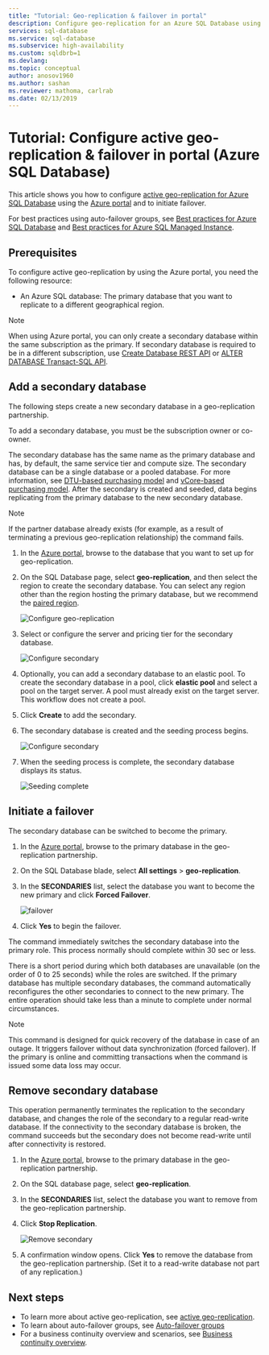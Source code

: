```yaml
---
title: "Tutorial: Geo-replication & failover in portal"
description: Configure geo-replication for an Azure SQL Database using the Azure portal and initiate failover.
services: sql-database
ms.service: sql-database
ms.subservice: high-availability
ms.custom: sqldbrb=1
ms.devlang: 
ms.topic: conceptual
author: anosov1960
ms.author: sashan
ms.reviewer: mathoma, carlrab
ms.date: 02/13/2019
---
```

# Tutorial: Configure active geo-replication & failover in portal (Azure SQL Database)

This article shows you how to configure [active geo-replication for Azure SQL Database](active-geo-replication-overview.md#active-geo-replication-terminology-and-capabilities) using the [Azure portal](https://portal.azure.com) and to initiate failover.

For best practices using auto-failover groups, see [Best practices for Azure SQL Database](../../sql-database/sql-database-auto-failover-group.md#best-practices-for-sql-database) and [Best practices for Azure SQL Managed Instance](../../sql-database/sql-database-auto-failover-group.md#best-practices-for-sql-managed-instance). 



## Prerequisites

To configure active geo-replication by using the Azure portal, you need the following resource:

* An Azure SQL database: The primary database that you want to replicate to a different geographical region.

> [!Note]
> When using Azure portal, you can only create a secondary database within the same subscription as the primary. If secondary database is required to be in a different subscription, use  [Create Database REST API](https://docs.microsoft.com/rest/api/sql/databases/createorupdate) or [ALTER DATABASE Transact-SQL API](https://docs.microsoft.com/sql/t-sql/statements/alter-database-transact-sql).

## Add a secondary database

The following steps create a new secondary database in a geo-replication partnership.  

To add a secondary database, you must be the subscription owner or co-owner.

The secondary database has the same name as the primary database and has, by default, the same service tier and compute size. The secondary database can be a single database or a pooled database. For more information, see [DTU-based purchasing model](dtu-service-tiers.md) and [vCore-based purchasing model](../../sql-database/sql-database-service-tiers-vcore.md).
After the secondary is created and seeded, data begins replicating from the primary database to the new secondary database.

> [!NOTE]
> If the partner database already exists (for example, as a result of terminating a previous geo-replication relationship) the command fails.

1. In the [Azure portal](https://portal.azure.com), browse to the database that you want to set up for geo-replication.
2. On the SQL Database page, select **geo-replication**, and then select the region to create the secondary database. You can select any region other than the region hosting the primary database, but we recommend the [paired region](../../best-practices-availability-paired-regions.md).

    ![Configure geo-replication](./media/active-geo-replication-configure-portal/configure-geo-replication.png)
3. Select or configure the server and pricing tier for the secondary database.

    ![Configure secondary](./media/active-geo-replication-configure-portal/create-secondary.png)
4. Optionally, you can add a secondary database to an elastic pool. To create the secondary database in a pool, click **elastic pool** and select a pool on the target server. A pool must already exist on the target server. This workflow does not create a pool.
5. Click **Create** to add the secondary.
6. The secondary database is created and the seeding process begins.

    ![Configure secondary](./media/active-geo-replication-configure-portal/seeding0.png)
7. When the seeding process is complete, the secondary database displays its status.

    ![Seeding complete](./media/active-geo-replication-configure-portal/seeding-complete.png)

## Initiate a failover

The secondary database can be switched to become the primary.  

1. In the [Azure portal](https://portal.azure.com), browse to the primary database in the geo-replication partnership.
2. On the SQL Database blade, select **All settings** > **geo-replication**.
3. In the **SECONDARIES** list, select the database you want to become the new primary and click **Forced Failover**.

    ![failover](./media/active-geo-replication-configure-portal/secondaries.png)
4. Click **Yes** to begin the failover.

The command immediately switches the secondary database into the primary role. This process normally should complete within 30 sec or less.

There is a short period during which both databases are unavailable (on the order of 0 to 25 seconds) while the roles are switched. If the primary database has multiple secondary databases, the command automatically reconfigures the other secondaries to connect to the new primary. The entire operation should take less than a minute to complete under normal circumstances.

> [!NOTE]
> This command is designed for quick recovery of the database in case of an outage. It triggers failover without data synchronization (forced failover).  If the primary is online and committing transactions when the command is issued some data loss may occur.

## Remove secondary database

This operation permanently terminates the replication to the secondary database, and changes the role of the secondary to a regular read-write database. If the connectivity to the secondary database is broken, the command succeeds but the secondary does not become read-write until after connectivity is restored.  

1. In the [Azure portal](https://portal.azure.com), browse to the primary database in the geo-replication partnership.
2. On the SQL database page, select **geo-replication**.
3. In the **SECONDARIES** list, select the database you want to remove from the geo-replication partnership.
4. Click **Stop Replication**.

    ![Remove secondary](./media/active-geo-replication-configure-portal/remove-secondary.png)
5. A confirmation window opens. Click **Yes** to remove the database from the geo-replication partnership. (Set it to a read-write database not part of any replication.)

## Next steps

* To learn more about active geo-replication, see [active geo-replication](active-geo-replication-overview.md).
* To learn about auto-failover groups, see [Auto-failover groups](../../sql-database/sql-database-auto-failover-group.md)
* For a business continuity overview and scenarios, see [Business continuity overview](../../sql-database/sql-database-business-continuity.md).

